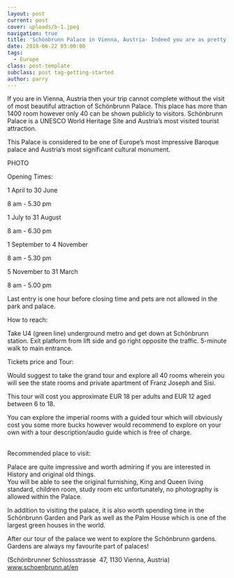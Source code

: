 ```yaml
---
layout: post
current: post
cover: uploads/b-1.jpeg
navigation: true
title: 'Schönbrunn Palace in Vienna, Austria- Indeed you are as pretty as a picture'
date: 2018-06-22 05:00:00
tags:
  - Europe
class: post-template
subclass: post tag-getting-started
author: parry
---
```


If you are in Vienna, Austria then your trip cannot complete without the visit of most beautiful attraction of Schönbrunn Palace. This place has more than 1400 room however only 40 can be shown publicly to visitors. Schönbrunn Palace is a UNESCO World Heritage Site and Austria’s most visited tourist attraction.

This Palace is considered to be one of Europe’s most impressive Baroque palace and Austria’s most significant cultural monument.

PHOTO

Opening Times:

1 April to 30 June

8 am - 5.30 pm

1 July to 31 August

8 am - 6.30 pm

1 September to 4 November

8 am - 5.30 pm

5 November to 31 March

8 am - 5.00 pm

Last entry is one hour before closing time and pets are not allowed in the park and palace.

How to reach:

Take U4 (green line) underground metro and get down at Schönbrunn station. Exit platform from lift side and go right opposite the traffic. 5-minute walk to main entrance.

Tickets price and Tour:

Would suggest to take the grand tour and explore all 40 rooms wherein you will see the state rooms and private apartment of Franz Joseph and Sisi.

This tour will cost you approximate EUR 18 per adults and EUR 12 aged between 6 to 18.

You can explore the imperial rooms with a guided tour which will obviously cost you some more bucks however would recommend to explore on your own with a tour description/audio guide which is free of charge.<br> 

Recommended place to visit:

Palace are quite impressive and worth admiring if you are interested in History and original old things.<br>You will be able to see the original furnishing, King and Queen living standard, children room, study room etc unfortunately, no photography is allowed within the Palace. 

In addition to visiting the palace, it is also worth spending time in the Schönbrunn Garden and Park as well as the Palm House which is one of the largest green houses in the world.

After our tour of the palace we went to explore the Schönbrunn gardens. Gardens are always my favourite part of palaces!

(Schönbrunner Schlossstrasse  47, 1130 Vienna, Austria) www.schoenbrunn.at/en